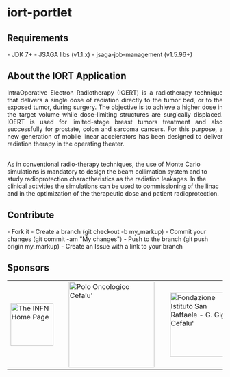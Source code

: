 # iort-portlet

<h2>Requirements</h2>
- JDK 7+
- JSAGA libs (v1.1.x)
- jsaga-job-management (v1.5.96+)
 
<h2>About the IORT Application</h2>
<p align="justify">
 IntraOperative Electron Radiotherapy (IOERT) is a radiotherapy technique that delivers a single dose of radiation directly to the tumor bed, or to the exposed tumor, during surgery. The objective is to achieve a higher dose in the target volume while dose-limiting structures are surgically displaced. IOERT is used for limited-stage breast tumors treatment and also successfully for prostate, colon and sarcoma cancers. For this purpose, a new generation of mobile linear accelerators has been designed to deliver radiation therapy in the operating theater.</br></br>

As in conventional radio-therapy techniques, the use of Monte Carlo simulations is mandatory to design the beam collimation system and to study radioprotection charactheristics as the radiation leakages. In the clinical activities the simulations can be used to commissioning of the linac and in the optimization of the therapeutic dose and patient radioprotection. 
</p>

<h2>Contribute</h2>
- Fork it
- Create a branch (git checkout -b my_markup)
- Commit your changes (git commit -am "My changes")
- Push to the branch (git push origin my_markup)
- Create an Issue with a link to your branch
 
<h2>Sponsors</h2>
<p align="justify">
<table border=0>
<tr>
<td><a href="http://www.infn.it/"><img width="100" src="http://www.infn.it/logo/weblogo1b.gif" border="0" title="The INFN Home Page"></a></td>
<td>&nbsp;</td>
<td><a href="http://www.polooncologicocefalu.it/"><img width="200" src="http://www.hsrgiglio.it/sito/images/LATO.jpg" border="0" title="Polo Oncologico Cefalu'"></a></td>
<td>&nbsp;</td>
<td><a href="http://www.hsrgiglio.it/sito/index.php"><img width="150" src="http://www.hsrgiglio.it/sito/images/presskit/Logo.jpg" border="0" title="Fondazione Istituto San Raffaele - G. Giglio Cefalu'"></a></td>
<td>&nbsp;</td>
<td><a href="http://www.lns.infn.it/"><img width="120" src="http://www.lns.infn.it/excyt/INFN-logo.gif" border="0" title="The INFN-LNS Home Page"></a></td>
</tr>
</table>
</p>
